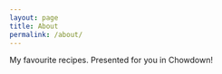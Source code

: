```yaml
---
layout: page
title: About
permalink: /about/
---
```


My favourite recipes. 
Presented for you in Chowdown!